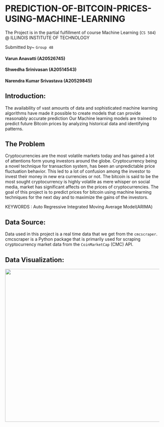# PREDICTION-OF-BITCOIN-PRICES-USING-MACHINE-LEARNING

The Project is in the partial fulfillment of course Machine Learning (`CS 584`) @ ILLINOIS INSTITUTE OF TECHNOLOGY 

Submitted by~ ``Group 48``

#### Varun Anavatti (A20526745)

#### Shwedha Srinivasan (A20514543)

#### Narendra Kumar Srivastava (A20529845)

## Introduction:
The availability of vast amounts of data and sophisticated machine learning algorithms have made it possible to create models that can provide reasonably accurate prediction
Our Machine learning models are trained to predict future Bitcoin prices by analyzing historical data and identifying patterns.

## The Problem
Cryptocurrencies are the most volatile markets today and has gained a lot of attentions form young investors around the globe. Cryptocurrency being a novel technique for transaction system, has been an unpredictable price fluctuation behavior. This led to a lot of confusion among the investor to invest their money in new era currencies or not. The bitcoin is said to be the most sought cryptocurrency is highly volatile as mere whisper on social media, market has significant affects on the prices of cryptocurrencies. The goal of this project is to predict prices for bitcoin using machine learning techniques for the next day and to maximize the gains of the investors. 

KEYWORDS : Auto Regressive Integrated Moving Average Model​(ARIMA) 

## Data Source: 
Data used in this project is a real time data that we get from the `cmcscraper`. cmcscraper is a Python package that is primarily used for scraping cryptocurrency market data from the `CoinMarketCap` (CMC) API. 

## Data Visualization:
<img src="https://user-images.githubusercontent.com/123267360/236463238-16d63bd1-7035-4f37-94a7-d7ba996e891e.png" width="700" height="500">
